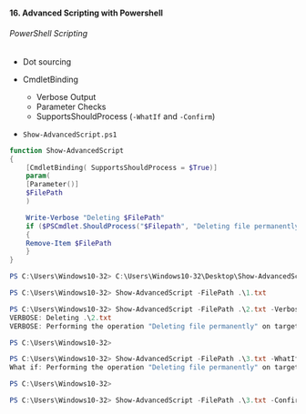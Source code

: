 #### 16. Advanced Scripting with Powershell

###### PowerShell Scripting

- Dot sourcing
- CmdletBinding
    - Verbose Output
    - Parameter Checks
    - SupportsShouldProcess (```-WhatIf``` and ```-Confirm```)
    
- ```Show-AdvancedScript.ps1```

```Powershell
function Show-AdvancedScript
{
    [CmdletBinding( SupportsShouldProcess = $True)]
    param(
    [Parameter()]
    $FilePath
    )

    Write-Verbose "Deleting $FilePath"
    if ($PSCmdlet.ShouldProcess("$Filepath", "Deleting file permanently"))
    {
    Remove-Item $FilePath
    }
}
```

```Powershell
PS C:\Users\Windows10-32> C:\Users\Windows10-32\Desktop\Show-AdvancedScript.ps1
```

```Powershell
PS C:\Users\Windows10-32> Show-AdvancedScript -FilePath .\1.txt
```

```Powershell
PS C:\Users\Windows10-32> Show-AdvancedScript -FilePath .\2.txt -Verbose
VERBOSE: Deleting .\2.txt
VERBOSE: Performing the operation "Deleting file permanently" on target ".\2.txt".

PS C:\Users\Windows10-32>
```

```Powershell
PS C:\Users\Windows10-32> Show-AdvancedScript -FilePath .\3.txt -WhatIf
What if: Performing the operation "Deleting file permanently" on target ".\3.txt".

PS C:\Users\Windows10-32>
```

```Powershell
PS C:\Users\Windows10-32> Show-AdvancedScript -FilePath .\3.txt -Confirm
```
